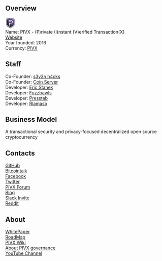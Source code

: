 ## Overview
![logo](../projects/logo/pivx.png)  
Name: PIVX - (P)rivate (I)nstant (V)erified Transaction(X)  
[Website](https://pivx.org/)  
Year founded: 2016  
Currency: [PIVX](https://coinmarketcap.com/currencies/pivx/)  
## Staff
Co-Founder: [s3v3n h4cks](../people/s3v3n_h4cks.md)  
Co-Founder: [Coin Server](../people/coin_server.md)  
Developer: [Eric Stanek](../people/eric_stanek.md)  
Developer: [Fuzzbawls](../people/fuzzbawls.md)  
Developer: [Presstab](../people/presstab.md)  
Developer: [Rlamasb](../people/rlamasb.md)  
## Business Model
A transactional security and privacy-focused decentralized open source cryptocurrency
## Contacts
[GitHub](https://github.com/PIVX-Project)  
[Bitcointalk](https://bitcointalk.org/index.php?topic=1262920)   
[Facebook](https://www.facebook.com/PIVXCrypto/)   
[Twitter](https://twitter.com/_pivx)  
[PIVX Forum](https://forum.pivx.org/)    
[Blog](https://pivx.org/news/)    
[Slack Invite](https://slack.pivx.org/)  
[Reddit](https://www.reddit.com/r/pivx/)  
## About
[WhitePaper](https://pivx.org/what-is-pivx/white-papers/)  
[RoadMap](https://pivx.org/what-is-pivx/roadmap/)  
[PIVX Wiki](http://pivx.wiki/)  
[About PIVX governance](https://pivx.org/governance/)  
[YouTube Channel](https://www.youtube.com/channel/UCr4Wk2opstIsUvMOz9quFSg)  
